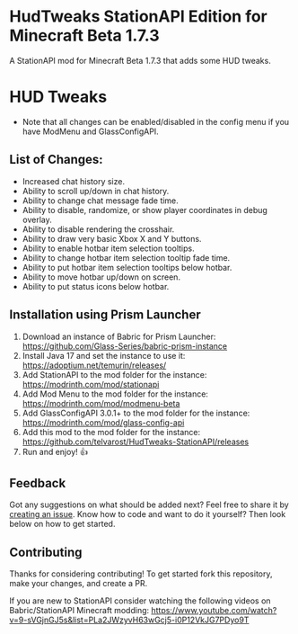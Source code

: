 # HudTweaks StationAPI Edition for Minecraft Beta 1.7.3

A StationAPI mod for Minecraft Beta 1.7.3 that adds some HUD tweaks.

# HUD Tweaks

* Note that all changes can be enabled/disabled in the config menu if you have ModMenu and GlassConfigAPI.

## List of Changes:

* Increased chat history size.
* Ability to scroll up/down in chat history.
* Ability to change chat message fade time.
* Ability to disable, randomize, or show player coordinates in debug overlay.
* Ability to disable rendering the crosshair.
* Ability to draw very basic Xbox X and Y buttons.
* Ability to enable hotbar item selection tooltips.
* Ability to change hotbar item selection tooltip fade time.
* Ability to put hotbar item selection tooltips below hotbar.
* Ability to move hotbar up/down on screen.
* Ability to put status icons below hotbar.

## Installation using Prism Launcher

1. Download an instance of Babric for Prism Launcher: https://github.com/Glass-Series/babric-prism-instance
2. Install Java 17 and set the instance to use it: https://adoptium.net/temurin/releases/
3. Add StationAPI to the mod folder for the instance: https://modrinth.com/mod/stationapi
4. Add Mod Menu to the mod folder for the instance: https://modrinth.com/mod/modmenu-beta
5. Add GlassConfigAPI 3.0.1+ to the mod folder for the instance: https://modrinth.com/mod/glass-config-api
6. Add this mod to the mod folder for the instance: https://github.com/telvarost/HudTweaks-StationAPI/releases
7. Run and enjoy! 👍

## Feedback

Got any suggestions on what should be added next? Feel free to share it by [creating an issue](https://github.com/telvarost/HudTweaks-StationAPI/issues/new). Know how to code and want to do it yourself? Then look below on how to get started.

## Contributing

Thanks for considering contributing! To get started fork this repository, make your changes, and create a PR. 

If you are new to StationAPI consider watching the following videos on Babric/StationAPI Minecraft modding: https://www.youtube.com/watch?v=9-sVGjnGJ5s&list=PLa2JWzyvH63wGcj5-i0P12VkJG7PDyo9T
